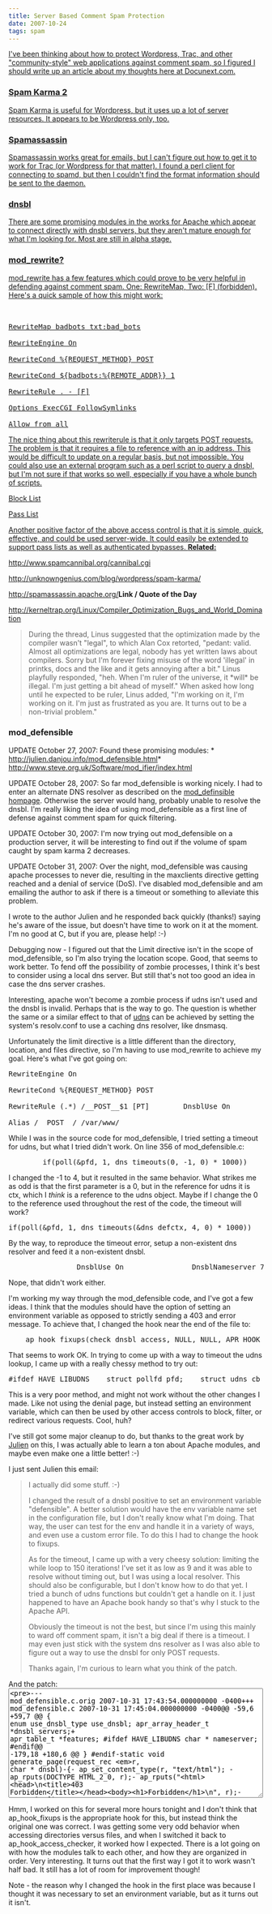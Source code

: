 ```yaml
---
title: Server Based Comment Spam Protection
date: 2007-10-24
tags: spam
---
```

<a href="http://www.docunext.com/2007/10/24/server-based-comment-spam-protection/">

I've been thinking about how to protect Wordpress, Trac, and other "community-style" web applications against comment spam, so I figured I should write up an article about my thoughts here at Docunext.com.
<h3>Spam Karma 2</h3>

Spam Karma is useful for Wordpress, but it uses up a lot of server resources. It appears to be Wordpress only, too.
<h3>Spamassassin</h3>

Spamassassin works great for emails, but I can't figure out how to get it to work for Trac (or Wordpress for that matter). I found a perl client for connecting to spamd, but then I couldn't find the format information should be sent to the daemon.
<h3>dnsbl</h3>

There are some promising modules in the works for Apache which appear to connect directly with dnsbl servers, but they aren't mature enough for what I'm looking for. Most are still in alpha stage.
<h3>mod_rewrite?</h3>

mod_rewrite has a few features which could prove to be very helpful in defending against comment spam. One: RewriteMap, Two: [F] (forbidden). Here's a quick sample of how this might work:

<pre><Directory /var/www>

RewriteMap badbots txt:bad_bots

RewriteEngine On

RewriteCond %{REQUEST_METHOD} POST

RewriteCond ${badbots:%{REMOTE_ADDR}} 1

RewriteRule . - [F]

Options ExecCGI FollowSymlinks

Allow from all</Directory></pre>

The nice thing about this rewriterule is that it only targets POST requests. The problem is that it requires a file to reference with an ip address. This would be difficult to update on a regular basis, but not impossible. You could also use an external program such as a perl script to query a dnsbl, but I'm not sure if that works so well, especially if you have a whole bunch of scripts.

Block List

Pass List

Another positive factor of the above access control is that it is simple, quick, effective, and could be used server-wide. It could easily be extended to support pass lists as well as authenticated bypasses. <b>Related:</b>

<a href="http://www.spamcannibal.org/cannibal.cgi">http://www.spamcannibal.org/cannibal.cgi</a>

<a href="http://unknowngenius.com/blog/wordpress/spam-karma/">http://unknowngenius.com/blog/wordpress/spam-karma/</a>

<a href="http://spamassassin.apache.org/">http://spamassassin.apache.org/</a><b>Link / Quote of the Day</b>

<a href="http://kerneltrap.org/Linux/Compiler_Optimization_Bugs_and_World_Domination">http://kerneltrap.org/Linux/Compiler_Optimization_Bugs_and_World_Domination</a>

<blockquote>During the thread, Linus suggested that the optimization made by the compiler wasn't "legal", to which Alan Cox retorted, "pedant: valid. Almost all optimizations are legal, nobody has yet written laws about compilers. Sorry but I'm forever fixing misuse of the word 'illegal' in printks, docs and the like and it gets annoying after a bit." Linus playfully responded, "heh. When I'm ruler of the universe, it *will* be illegal. I'm just getting a bit ahead of myself." When asked how long until he expected to be ruler, Linus added, "I'm working on it, I'm working on it. I'm just as frustrated as you are. It turns out to be a non-trivial problem."</blockquote>
<h3>mod_defensible</h3>

UPDATE October 27, 2007: Found these promising modules: * <a href="http://julien.danjou.info/mod_defensible.html">http://julien.danjou.info/mod_defensible.html</a>* <a href="http://www.steve.org.uk/Software/mod_ifier/index.html">http://www.steve.org.uk/Software/mod_ifier/index.html</a>

UPDATE October 28, 2007: So far mod_defensible is working nicely. I had to enter an alternate DNS resolver as described on the <a href="http://julien.danjou.info/mod_defensible.html">mod_definsible hompage</a>. Otherwise the server would hang, probably unable to resolve the dnsbl. I'm really liking the idea of using mod_defensible as a first line of defense against comment spam for quick filtering.

UPDATE October 30, 2007: I'm now trying out mod_defensible on a production server, it will be interesting to find out if the volume of spam caught by spam karma 2 decreases.

UPDATE October 31, 2007: Over the night, mod_defensible was causing apache processes to never die, resulting in the maxclients directive getting reached and a denial of service (DoS). I've disabled mod_defensible and am emailing the author to ask if there is a timeout or something to alleviate this problem.

I wrote to the author Julien and he responded back quickly (thanks!) saying he's aware of the issue, but doesn't have time to work on it at the moment. I'm no good at C, but if you are, please help! :-)

Debugging now - I figured out that the Limit directive isn't in the scope of mod_defensible, so I'm also trying the location scope. Good, that seems to work better. To fend off the possibility of zombie processes, I think it's best to consider using a local dns server. But still that's not too good an idea in case the dns server crashes.

Interesting, apache won't become a zombie process if udns isn't used and the dnsbl is invalid. Perhaps that is the way to go. The question is whether the same or a similar effect to that of <a href="http://www.corpit.ru/mjt/udns.html">udns</a> can be achieved by setting the system's resolv.conf to use a caching dns resolver, like dnsmasq.

Unfortunately the limit directive is a little different than the directory, location, and files directive, so I'm having to use mod_rewrite to achieve my goal. Here's what I've got going on:

<pre>
RewriteEngine On

RewriteCond %{REQUEST_METHOD} POST

RewriteRule (.*) /__POST__$1 [PT]<Location /__POST__/>        DnsblUse On        #DnsblServers zen.spamhaus.org.        DnsblServers localhost.</Location>

Alias /__POST__/ /var/www/</pre>

While I was in the source code for mod_defensible, I tried setting a timeout for udns, but what I tried didn't work. On line 356 of mod_defensible.c:

<pre>        if(poll(&pfd, 1, dns_timeouts(0, -1, 0) * 1000))</pre>

I changed the -1 to 4, but it resulted in the same behavior. What strikes me as odd is that the first parameter is a 0, but in the reference for udns it is ctx, which I *think* is a reference to the udns object. Maybe if I change the 0 to the reference used throughout the rest of the code, the timeout will work?

<pre>
if(poll(&pfd, 1, dns_timeouts(&dns_defctx, 4, 0) * 1000))</pre>

By the way, to reproduce the timeout error, setup a non-existent dns resolver and feed it a non-existent dnsbl.

<pre>                DnsblUse On                DnsblNameserver 7.0.0.1                DnsblServers zeniy.spamhaus.org.                #DnsblServers localhost.</pre>

Nope, that didn't work either.

I'm working my way through the mod_defensible code, and I've got a few ideas. I think that the modules should have the option of setting an environment variable as opposed to strictly sending a 403 and error message. To achieve that, I changed the hook near the end of the file to:

<pre>    ap_hook_fixups(check_dnsbl_access, NULL, NULL, APR_HOOK_MIDDLE);</pre>

That seems to work OK. In trying to come up with a way to timeout the udns lookup, I came up with a really chessy method to try out:

<pre>#ifdef HAVE_LIBUDNS    struct pollfd pfd;    struct udns_cb_data **data_array_elts;    int cheesy_timeout = 0;    pfd.fd = dns_sock(0);    pfd.events = POLLIN;    data_array_elts = (struct udns_cb_data **) data_array->elts;    /* While we have a queue active */    while(dns_active(&dns_defctx) && cheesy_timeout < 99) {        if(poll(&pfd, 1, dns_timeouts(0, -1, 0)) * 1000)            dns_ioevent(0, 0);        cheesy_timeout++;    }    dns_close(&dns_defctx);    /* Check if one of the DNSBL server has blacklisted */    for(i = 0; i < data_array->nelts; i++)        if(data_array_elts[i]->blacklist)        {                /*            r->status = 403;            generate_page(r, data_array_elts[i]->dnsbl);            */            apr_table_setn(r->subprocess_env, "defensible","defensible");            return OK;        }#endif</pre>

This is a very poor method, and might not work without the other changes I made. Like not using the denial page, but instead setting an environment variable, which can then be used by other access controls to block, filter, or redirect various requests. Cool, huh?

I've still got some major cleanup to do, but thanks to the great work by <a href="http://julien.danjou.info/mod_defensible.html">Julien</a> on this, I was actually able to learn a ton about Apache modules, and maybe even make one a little better! :-)

I just sent Julien this email:

<blockquote>

I actually did some stuff. :-)

I changed the result of a dnsbl positive to set an environment variable "defensible". A better solution would have the env variable name set in the configuration file, but I don't really know what I'm doing. That way, the user can test for the env and handle it in a variety of ways, and even use a custom error file. To do this I had to change the hook to fixups.

As for the timeout, I came up with a very cheesy solution: limiting the while loop to 150 iterations! I've set it as low as 9 and it was able to resolve without timing out, but I was using a local resolver. This should also be configurable, but I don't know how to do that yet. I tried a bunch of udns functions but couldn't get a handle on it. I just happened to have an Apache book handy so that's why I stuck to the Apache API.

Obviously the timeout is not the best, but since I'm using this mainly to ward off comment spam, it isn't a big deal if there is a timeout. I may even just stick with the system dns resolver as I was also able to figure out a way to use the dnsbl for only POST requests.

Thanks again, I'm curious to learn what you think of the patch. </blockquote>

And the patch: <textarea rows="14" cols="60"><pre>--- mod_defensible.c.orig	2007-10-31 17:43:54.000000000 -0400+++ mod_defensible.c	2007-10-31 17:45:04.000000000 -0400@@ -59,6 +59,7 @@ {     enum use_dnsbl_type use_dnsbl;     apr_array_header_t *dnsbl_servers;+    apr_table_t *features; #ifdef HAVE_LIBUDNS     char * nameserver; #endif@@ -179,18 +180,6 @@ } #endif-static void generate_page(request_rec *r, char * dnsbl)-{-    ap_set_content_type(r, "text/html"); -    ap_rputs(DOCTYPE_HTML_2_0, r);-    ap_rputs("<html><head>\n<title>403 Forbidden</title></head><body><h1>Forbidden</h1>\n", r);-    ap_rprintf(r, "<p>You don't have permission to access %s\n", ap_escape_html(r->pool, r->uri));-    ap_rprintf(r, "on this server because you are currently blacklisted by a DNSBL server at: <b>%s</b></p>\n", dnsbl);-    ap_rputs("<hr>\n", r);-    ap_rprintf(r, "<address>%s</address>\n", ap_get_server_version());-    ap_rputs("</body></html>\n", r);-}- /*   * Callback function called on each HTTP request  * Check an IP in a DNSBL@@ -312,9 +301,8 @@         {             ap_log_rerror(APLOG_MARK, APLOG_ERR, 0, r,                           "denied by DNSBL: %s for: %s", srv_elts[i], r->uri);-            r->status = 403;-            generate_page(r, srv_elts[i]);-            return DONE;+            apr_table_setn(r->subprocess_env, "defensible","defensible");+            return OK;         }         else         {@@ -345,16 +333,19 @@ #ifdef HAVE_LIBUDNS     struct pollfd pfd;     struct udns_cb_data **data_array_elts;-+    int cheesy_timeout = 0;     pfd.fd = dns_sock(0);     pfd.events = POLLIN;     data_array_elts = (struct udns_cb_data **) data_array->elts;     /* While we have a queue active */-    while(dns_active(&dns_defctx))-        if(poll(&pfd, 1, dns_timeouts(0, -1, 0) * 1000))++    while(dns_active(&dns_defctx) && cheesy_timeout < 150) {+        if(poll(&pfd, 1, dns_timeouts(0, -1, 0)) * 1000)              dns_ioevent(0, 0);+	cheesy_timeout++;+    }     dns_close(&dns_defctx);@@ -362,9 +353,8 @@     for(i = 0; i < data_array->nelts; i++)         if(data_array_elts[i]->blacklist)         {-            r->status = 403;-            generate_page(r, data_array_elts[i]->dnsbl);-            return DONE;+	    apr_table_setn(r->subprocess_env, "defensible","defensible");+	    return OK;         } #endif@@ -385,7 +375,7 @@ /* Register hooks */ static void register_hooks(apr_pool_t *p __attribute__ ((unused))) {-    ap_hook_access_checker(check_dnsbl_access, NULL, NULL, APR_HOOK_MIDDLE);+    ap_hook_fixups(check_dnsbl_access, NULL, NULL, APR_HOOK_MIDDLE);     ap_hook_post_config(defensible_init, NULL, NULL, APR_HOOK_LAST); } </pre></textarea>

Hmm, I worked on this for several more hours tonight and I don't think that ap_hook_fixups is the appropriate hook for this, but instead think the original one was correct. I was getting some very odd behavior when accessing directories versus files, and when I switched it back to ap_hook_access_checker, it worked how I expected. There is a lot going on with how the modules talk to each other, and how they are organized in order. Very interesting. It turns out that the first way I got it to work wasn't half bad. It still has a lot of room for improvement though!

Note - the reason why I changed the hook in the first place was because I thought it was necessary to set an environment variable, but as it turns out it isn't.

